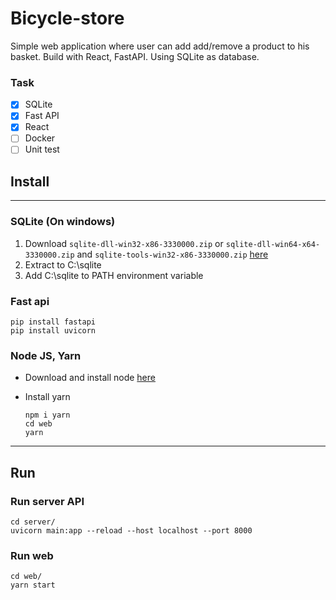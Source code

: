 # Bicycle-store
Simple web application where user can add add/remove a product to his basket. Build with React, FastAPI. Using SQLite as database.

### Task
- [x] SQLite
- [x] Fast API
- [x] React
- [ ] Docker
- [ ] Unit test

## Install
---
### SQLite (On windows)
1. Download `sqlite-dll-win32-x86-3330000.zip` or `sqlite-dll-win64-x64-3330000.zip` and `sqlite-tools-win32-x86-3330000.zip` [here](https://www.sqlite.org/download.html)
2. Extract to C:\sqlite
3. Add C:\sqlite to PATH environment variable 
### Fast api
```
pip install fastapi
pip install uvicorn
```
### Node JS, Yarn
- Download and install node [here](https://nodejs.org/en/download/)

- Install yarn
    ```
    npm i yarn
    cd web
    yarn
    ```
---
## Run
### Run server API
```
cd server/
uvicorn main:app --reload --host localhost --port 8000
```

### Run web
```
cd web/
yarn start
```
